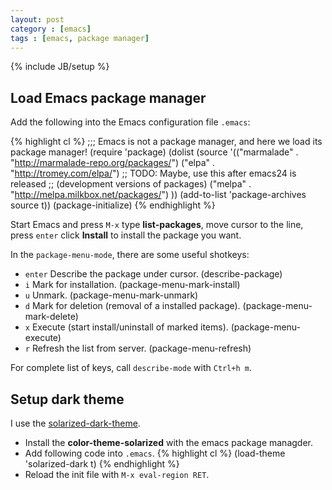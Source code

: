 ```yaml
---
layout: post
category : [emacs]
tags : [emacs, package manager]
---
```

{% include JB/setup %}

## Load Emacs package manager

Add the following into the Emacs configuration file `.emacs`:

{% highlight cl %}
;;; Emacs is not a package manager, and here we load its package manager!
(require 'package)
(dolist (source '(("marmalade" . "http://marmalade-repo.org/packages/")
                  ("elpa" . "http://tromey.com/elpa/")
                  ;; TODO: Maybe, use this after emacs24 is released
                  ;; (development versions of packages)
                  ("melpa" . "http://melpa.milkbox.net/packages/")
                  ))
    (add-to-list 'package-archives source t))
(package-initialize)
{% endhighlight %}

Start Emacs and press `M-x` type **list-packages**, move cursor to the line, press `enter` click **Install** to install 
the package you want.

<!-- more -->

In the `package-menu-mode`, there are some useful shotkeys:

-   `enter` Describe the package under cursor. (describe-package)
-   `i` Mark for installation. (package-menu-mark-install)
-   `u` Unmark. (package-menu-mark-unmark)
-   `d` Mark for deletion (removal of a installed package). (package-menu-mark-delete)
-   `x` Execute (start install/uninstall of marked items). (package-menu-execute)
-   `r` Refresh the list from server. (package-menu-refresh)

For complete list of keys, call `describe-mode` with `Ctrl+h m`.

## Setup dark theme

I use the [solarized-dark-theme](https://github.com/sellout/emacs-color-theme-solarized).

*   Install the **color-theme-solarized** with the emacs package managder.
*   Add following code into `.emacs`.
{% highlight cl %}
(load-theme 'solarized-dark t)
{% endhighlight %}
*   Reload the init file with `M-x eval-region RET`.